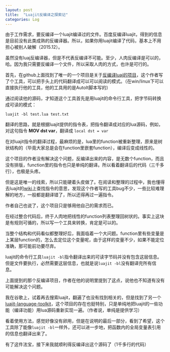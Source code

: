 ```yaml
---
layout: post
title:  "Luajit反编译之探索记"
categories: Log
---
```


由于工作需求，要反编译一个luajit编译过的文件。百度反编译luajit，得到的信息是目前没有此类成熟的反编译器。所以，如果你用luajit编译了代码，基本上不用担心被别人破解（2015.12）。

虽然没有luaj反编译器，但是不代表反编译不可能。至少，人肉反编译是可以的，哈。因为我只需要反编译一个文件，所以采取人肉的方式，也许是可行的。

首先，在github上面找到了唯一的一个项目是关于[反编译luaj的项目](https://github.com/bobsayshilol/luajit-decomp)，这个作者写了个工具，可以把手头上的代码翻译成可以可以阅读的模式。（在win/linux下可以直接执行他的工具，他的工具用的是AutoIt脚本写的）

通过阅读他的源码，才知道这个工具首先是用luajit的命令行工具，把字节码转换成可读的模式：

`luajit -bl test.lua test.txt`

翻译的思路，就是根据luajit提供的指令表，把指令翻译成对应的lua源码，例如， 对这句指令 **MOV	dst	var**，翻译成 `local dst = var`

在对luajit指令的翻译过程，最麻烦的是，lua里的function被重新整理，原来是树状结构的（毕竟大家总是会在function里嵌套function），编译后变成线性的。

这个项目的作者没有解决这个问题，反编译出来的内容，是无数个function，而且没有排版，function里的指令也只是单纯的翻译。所以看着翻译后的代码（三千多行），也极是头疼。

但是这是唯一的线索，所以只能硬着头皮做了。在阅读和整理的过程中，我也懂得去luajit的[wiki](http://wiki.luajit.org/Bytecode-2.0)上查找指令的意思，发现这个作者写的工具bug不少，一些比较难理解的地方，一般都是翻译错了，所以还得再过一遍指令。

作者自己也说了，这个项目只是够用他自己的需求而已。

在经过整合代码后，终于人肉地把线性的function列表整理回树状的。事实上这块是有规则可循的，所以写一个工具来转换，肯定是可以的。

当整个结构和代码看似都整理好后，我面临着一个大问题。function里有些变量是上某层function的，怎么去定位这个变量呢，由于这样的变量不少，如果不能定位准确，那可能前功要尽弃。

luajit的命令行工具`luajit -bl`指令翻译出来的可读字节码并没有包含这层信息。但是文件要执行，必然需要这层信息，也就是说`luajit -bl`没有翻译完所有信息。

上面提到的那个反编译项目，作者在他的说明里提到了这点，说他也不知道有没有可能解决这个问题。

我在谷歌上，试着再去搜索luajit，翻遍了也没有找到相关的，但是找到了另一个[luajit-language-toolkit](https://github.com/franko/luajit-lang-toolkit)，这个项目的存在也挺特别，只是单纯地把luajit的一些功能（编译功能）用lua源码重新实现一遍。（作者说，单纯是提供学习）

看着使用方法，感觉好像没有卵用，但是在说明的最后一部分，看到了希望，这个工具除了能像`luajit -bl`一样外，还可以进一步地，把函数内的全局变量表引用的信息也翻译出来了。

有了这件法宝，接下来我就顺利得反编译出这个源码了（1千多行的代码）